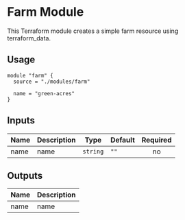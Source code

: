 # Farm Module

This Terraform module creates a simple farm resource using terraform_data.

## Usage

```hcl
module "farm" {
  source = "./modules/farm"
  
  name = "green-acres"
}
```

## Inputs

| Name | Description | Type | Default | Required |
|------|-------------|------|---------|:--------:|
| name | name | `string` | `""` | no |

## Outputs

| Name | Description |
|------|-------------|
| name | name |
